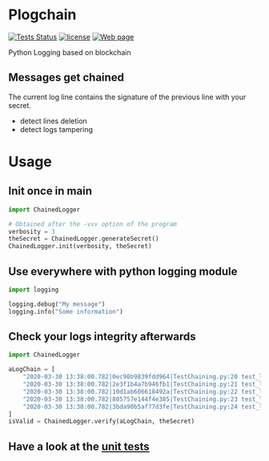 # Plogchain

[![Tests Status](https://github.com/gg-math/plogchain/workflows/pythonapp/badge.svg)](https://github.com/gg-math/plogchain/actions)
[![license](https://img.shields.io/badge/license-ISC-blue.svg)](https://github.com/gg-math/plogchain/blob/master/LICENSE)
[![Web page](https://img.shields.io/badge/website-github.io/plogchain-blue.svg)](https://gg-math.github.io/plogchain)


Python Logging based on blockchain

## Messages get chained
The current log line contains the signature of the previous line with your secret.
* detect lines deletion
* detect logs tampering

# Usage

## Init once in main
``` python
import ChainedLogger

# Obtained after the -vvv option of the program
verbosity = 3
theSecret = ChainedLogger.generateSecret()
ChainedLogger.init(verbosity, theSecret)

```

## Use everywhere with python logging module
``` python
import logging

logging.debug("My message")
logging.info("Some information")
```

## Check your logs integrity afterwards
``` python
import ChainedLogger

aLogChain = [
	"2020-03-30 13:38:00.782|0ec90b9839fdd964|TestChaining.py:20 test_logging_happy_case hello gg",
	"2020-03-30 13:38:00.782|2e3f1b4a7b946fb1|TestChaining.py:21 test_logging_happy_case voila1",
	"2020-03-30 13:38:00.782|10d1ab606618492a|TestChaining.py:22 test_logging_happy_case voila2",
	"2020-03-30 13:38:00.782|805757e144f4e385|TestChaining.py:23 test_logging_happy_case voila5",
	"2020-03-30 13:38:00.782|3bda90b5af77d3fe|TestChaining.py:24 test_logging_happy_case voila4"
]
isValid = ChainedLogger.verify(aLogChain, theSecret)
```

## Have a look at the [unit tests](https://github.com/gg-math/plogchain/tree/master/test)
